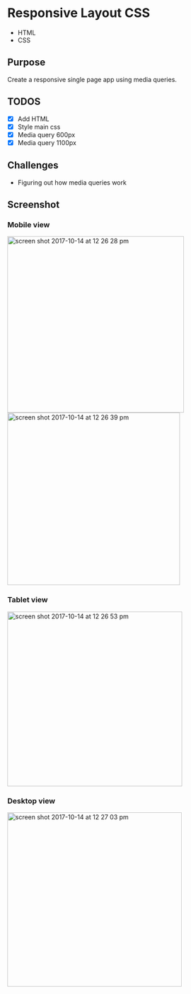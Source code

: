 # Responsive Layout CSS
- HTML
- CSS

## Purpose
Create a responsive single page app using media queries.

## TODOS
- [x] Add HTML
- [x] Style main css
- [x] Media query 600px
- [x] Media query 1100px

## Challenges
- Figuring out how media queries work

## Screenshot
### Mobile view
<img width="399" alt="screen shot 2017-10-14 at 12 26 28 pm" src="https://user-images.githubusercontent.com/30088565/31577834-50fb4dc8-b0db-11e7-845f-266d06827a37.png">
<img width="390" alt="screen shot 2017-10-14 at 12 26 39 pm" src="https://user-images.githubusercontent.com/30088565/31577836-535d7b18-b0db-11e7-9bd9-a76e8e9c5182.png">

### Tablet view
<img width="395" alt="screen shot 2017-10-14 at 12 26 53 pm" src="https://user-images.githubusercontent.com/30088565/31577838-54da570e-b0db-11e7-824a-e38509b5a722.png">

### Desktop view
<img width="394" alt="screen shot 2017-10-14 at 12 27 03 pm" src="https://user-images.githubusercontent.com/30088565/31577839-56854672-b0db-11e7-93a6-056dfe0743c5.png">
